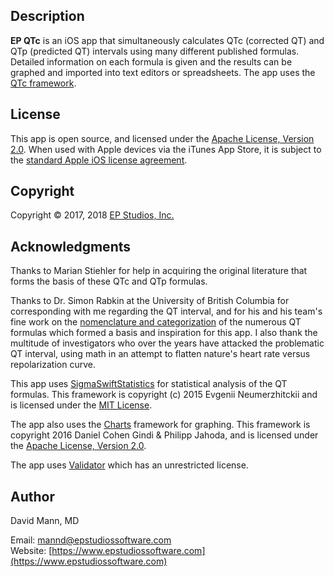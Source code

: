 ## Description
**EP QTc** is an iOS app that simultaneously calculates QTc (corrected QT) and QTp (predicted QT) intervals using many different published formulas.  Detailed information on each formula is given and the results can be graphed and imported into text editors or spreadsheets.  The app uses the [QTc framework](https://github.com/mannd/QTc).

## License
This app is open source, and licensed under the 
[Apache License, Version 2.0](http://www.apache.org/licenses/LICENSE-2.0.html).  When used with Apple devices via the iTunes App Store, it is subject to the [standard Apple iOS license agreement](http://images.apple.com/legal/sla/docs/AppleStoreApp.pdf).

## Copyright
Copyright © 2017, 2018 [EP Studios, Inc.](http://www.epstudiossoftware.com)

## Acknowledgments
Thanks to Marian Stiehler for help in acquiring the original literature that forms the basis of these QTc and QTp formulas.

Thanks to Dr. Simon Rabkin at the University of British Columbia for corresponding with me regarding the QT interval, and for his and his team's fine work on the [nomenclature and categorization](https://www.ncbi.nlm.nih.gov/pmc/articles/PMC4478566/) of the numerous QT formulas which formed a basis and inspiration for this app.  I also thank the multitude of investigators who over the years have attacked the problematic QT interval, using math in an attempt to flatten nature's heart rate versus repolarization curve.

This app uses [SigmaSwiftStatistics](https://github.com/evgenyneu/SigmaSwiftStatistics) for statistical analysis of the QT formulas.  This framework is copyright (c) 2015 Evgenii Neumerzhitckii and is licensed under the [MIT License](https://github.com/evgenyneu/SigmaSwiftStatistics/blob/master/LICENSE).

The app also uses the [Charts](https://github.com/danielgindi/Charts) framework for graphing.  This framework is copyright 2016 Daniel Cohen Gindi & Philipp Jahoda, and is licensed under the [Apache License, Version 2.0](http://www.apache.org/licenses/LICENSE-2.0.html). 

The app uses [Validator]([https://github.com/adamwaite/Validator) which has an unrestricted license.

## Author
David Mann, MD

Email: [mannd@epstudiossoftware.com](mailto:mannd@epstudiossoftware.com)  
Website: [https://www.epstudiossoftware.com](https://www.epstudiossoftware.com)   

